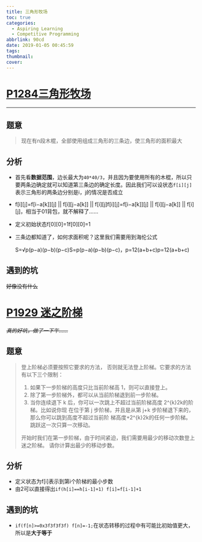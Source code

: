 ```yaml
---
title: 三角形牧场
toc: true
categories:
  - Aspiring Learning
  - Competitive Programming
abbrlink: 90cd
date: 2019-01-05 00:45:59
tags:
thumbnail:
cover:
---
```


# [P1284三角形牧场](https://www.luogu.org/problemnew/show/P1284)

------

## 题意

> 现在有n段木棍，全部使用组成三角形的三条边，使三角形的面积最大

## 分析

- 首先看**数据范围**，边长最大为`40*40/3`，并且因为要使用所有的木棍，所以只要两条边确定就可以知道第三条边的确定长度。因此我们可以设状态`f[i][j]`表示三角形的两条边分别是i，j的情况是否成立

- f[i][j]=f[i−a[k]][j] || f[i][j−a[k]] || f[i][j]f[i][j]=f[i−a[k]][j] || f[i][j−a[k]] || f[i][j]，相当于01背包，就不解释了……

- 定义初始状态f[0][0]=1f[0][0]=1

- 三条边都知道了，如何求面积呢？这里我们需要用到海伦公式

  S=√p(p−a)(p−b)(p−c)S=p(p−a)(p−b)(p−c)，p=12(a+b+c)p=12(a+b+c)

## 遇到的坑

~~好像没有什么~~



# [P1929 迷之阶梯](https://www.luogu.org/problemnew/show/P1929)

*~~真的好坑，做了一下午……~~*

## 题意

> 登上阶梯必须要按照它要求的方法， 否则就无法登上阶梯。它要求的方法有以下三个限制：
>
> 1. 如果下一步阶梯的高度只比当前阶梯高 1，则可以直接登上。
> 2. 除了第一步阶梯外，都可以从当前阶梯退到前一步阶梯。
> 3. 当你连续退下 k 后，你可以一次跳上不超过当前阶梯高度 2^{k}2k的阶梯。比如说你现 在位于第 j 步阶梯，并且是从第 j+k 步阶梯退下来的，那么你可以跳到高度不超过当前阶 梯高度+2^{k}2k的任何一步阶梯。跳跃这一次只算一次移动。
>
> 开始时我们在第一步阶梯，由于时间紧迫，我们需要用最少的移动次数登上迷之阶梯。 请你计算出最少的移动步数。

## 分析

- 定义状态为f[i]表示到第i个阶梯的最小步数
- 由2可以直接得出`if(h[i]==h[i-1]+1) f[i]=f[i-1]+1`

## 遇到的坑

- `if(f[n]>=0x3f3f3f3f) f[n]=-1;`在状态转移的过程中有可能比初始值更大，所以是**大于等于**